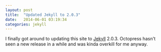 ```yaml
---
layout: post
title:  "Updated Jekyll to 2.0.3"
date:   2014-06-01 03:19:34
categories: jekyll
---
```


I finally got around to updating this site to [Jekyll][jekyll] 2.0.3. Octopress hasn't seen a new release in a while and was kinda overkill for me anyway.

[jekyll]:    http://jekyllrb.com
